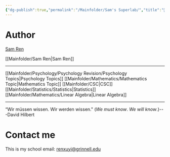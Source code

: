 ```yaml
---
{"dg-publish":true,"permalink":"/Mainfolder/Sam's Superlab/","title":"🏡Sam's Superlab","tags":["gardenEntry"]}
---
```


# Author
[Sam Ren](https://sam-superlab.github.io/) 

[[Mainfolder/Sam Ren\|Sam Ren]]

---

 [[Mainfolder/Psychology/Psychology Revision/Psychology Topics\|Psychology Topics]] 
 [[Mainfolder/Mathematics/Mathematics Topic\|Mathematics Topic]]
 [[Mainfolder/CSC\|CSC]]
 [[Mainfolder/Statistics/Statistics\|Statistics]]
 [[Mainfolder/Mathematics/Linear Algebra\|Linear Algebra]] 

---


“Wir müssen wissen. Wir werden wissen." (_We must know_. _We will know_.)---David Hilbert

# Contact me
This is my school email: renxuyi@grinnell.edu 
